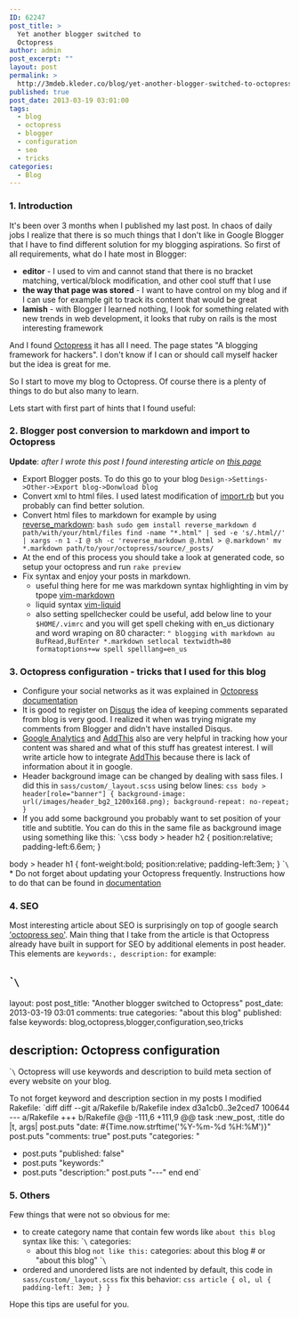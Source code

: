 ```yaml
---
ID: 62247
post_title: >
  Yet another blogger switched to
  Octopress
author: admin
post_excerpt: ""
layout: post
permalink: >
  http://3mdeb.kleder.co/blog/yet-another-blogger-switched-to-octopress/
published: true
post_date: 2013-03-19 03:01:00
tags:
  - blog
  - octopress
  - blogger
  - configuration
  - seo
  - tricks
categories:
  - Blog
---
```

### 1\. Introduction

It's been over 3 months when I published my last post. In chaos of daily jobs I realize that there is so much things that I don't like in Google Blogger that I have to find different solution for my blogging aspirations. So first of all requirements, what do I hate most in Blogger:

*   **editor** - I used to vim and cannot stand that there is no bracket matching, vertical/block modification, and other cool stuff that I use
*   **the way that page was stored** - I want to have control on my blog and if I can use for example git to track its content that would be great
*   **lamish** - with Blogger I learned nothing, I look for something related with new trends in web development, it looks that ruby on rails is the most interesting framework

And I found [Octopress][1] it has all I need. The page states "A blogging framework for hackers". I don't know if I can or should call myself hacker but the idea is great for me.

So I start to move my blog to Octopress. Of course there is a plenty of things to do but also many to learn.

Lets start with first part of hints that I found useful:

### 2\. Blogger post conversion to markdown and import to Octopress

**Update**: *after I wrote this post I found interesting article on [this page][2]*

*   Export Blogger posts. To do this go to your blog `Design->Settings->Other->Export blog->Donwload blog`
*   Convert xml to html files. I used latest modification of [import.rb][3] but you probably can find better solution.
*   Convert html files to markdown for example by using [reverse_markdown][4]: `bash
sudo gem install reverse_markdown
d path/with/your/html/files
find -name "*.html" | sed -e 's/.html//' | xargs -n 1 -I @ sh -c 'reverse_markdown @.html > @.markdown'
mv *.markdown path/to/your/octopress/source/_posts/`
*   At the end of this process you should take a look at generated code, so setup your octopress and run `rake preview`
*   Fix syntax and enjoy your posts in markdown. 
    *   useful thing here for me was markdown syntax highlighting in vim by tpope [vim-markdown][5]
    *   liquid syntax [vim-liquid][6]
    *   also setting spellchecker could be useful, add below line to your `$HOME/.vimrc` and you will get spell cheking with en_us dictionary and word wraping on 80 character: `" blogging with markdown
au BufRead,BufEnter *.markdown setlocal textwidth=80 formatoptions+=w spell spelllang=en_us`

### 3\. Octopress configuration - tricks that I used for this blog

*   Configure your social networks as it was explained in [Octopress documentation][7]
*   It is good to register on [Disqus][8] the idea of keeping comments separated from blog is very good. I realized it when was trying migrate my comments from Blogger and didn't have installed Disqus.
*   [Google Analytics][9] and [AddThis][10] also are very helpful in tracking how your content was shared and what of this stuff has greatest interest. I will write article how to integrate [AddThis][10] because there is lack of information about it in google.
*   Header background image can be changed by dealing with sass files. I did this in `sass/custom/_layout.scss` using below lines: `css
body > header[role="banner"] {
background-image: url(/images/header_bg2_1200x168.png);
background-repeat: no-repeat;
}`
*   If you add some background you probably want to set position of your title and subtitle. You can do this in the same file as background image using something like this: \``\`css body > header h2 { position:relative; padding-left:6.6em; }

body > header h1 { font-weight:bold; position:relative; padding-left:3em; } \``\` * Do not forget about updating your Octopress frequently. Instructions how to do that can be found in [documentation][11]

### 4\. SEO

Most interesting article about SEO is surprisingly on top of google search ['octopress seo'][12]. Main thing that I take from the article is that Octopress already have built in support for SEO by additional elements in post header. This elements are `keywords:, description:` for example:

## \``\`

layout: post post_title: "Another blogger switched to Octopress" post_date: 2013-03-19 03:01 comments: true categories: "about this blog" published: false keywords: blog,octopress,blogger,configuration,seo,tricks

## description: Octopress configuration

\``\` Octopress will use keywords and description to build meta section of every website on your blog.

To not forget keyword and description section in my posts I modified Rakefile: `diff
diff --git a/Rakefile b/Rakefile
index d3a1cb0..3e2ced7 100644
--- a/Rakefile
+++ b/Rakefile
@@ -111,6 +111,9 @@ task :new_post, :title do |t, args|
     post.puts "date: #{Time.now.strftime('%Y-%m-%d %H:%M')}"
     post.puts "comments: true"
     post.puts "categories: "
+    post.puts "published: false"
+    post.puts "keywords:"
+    post.puts "description:"
     post.puts "---"
   end
 end`

### 5\. Others

Few things that were not so obvious for me:

*   to create category name that contain few words like `about this blog` syntax like this: \``\` categories: 
    *   about this blog `not like this:` categories: about this blog # or "about this blog" \``\`
*   ordered and unordered lists are not indented by default, this code in `sass/custom/_layout.scss` fix this behavior: `css
article {
ol, ul {
padding-left: 3em;
}
}`

Hope this tips are useful for you.

 [1]: http://octopress.org
 [2]: https://github.com/mojombo/jekyll/wiki/blog-migrations
 [3]: https://gist.github.com/dnagir/1765496/forks
 [4]: https://github.com/xijo/reverse_markdown
 [5]: https://github.com/tpope/vim-markdown
 [6]: https://github.com/tpope/vim-liquid
 [7]: http://octopress.org/docs/configuring
 [8]: http://disqus.com/
 [9]: http://www.google.com/analytics/
 [10]: http://www.addthis.com/
 [11]: http://octopress.org/docs/updating/
 [12]: http://www.yatishmehta.in/seo-for-octopress
